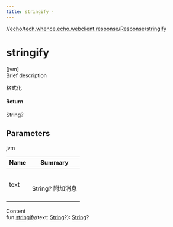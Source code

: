 ```yaml
---
title: stringify -
---
```

//[echo](../../index.md)/[tech.whence.echo.webclient.response](../index.md)/[Response](index.md)/[stringify](stringify.md)



# stringify  
[jvm]  
Brief description  


格式化



#### Return  


String?



## Parameters  
  
jvm  
  
|  Name|  Summary| 
|---|---|
| text| <br><br>String? 附加消息<br><br>
  
  
Content  
fun [stringify](stringify.md)(text: [String](https://kotlinlang.org/api/latest/jvm/stdlib/kotlin/-string/index.html)?): [String](https://kotlinlang.org/api/latest/jvm/stdlib/kotlin/-string/index.html)?  



